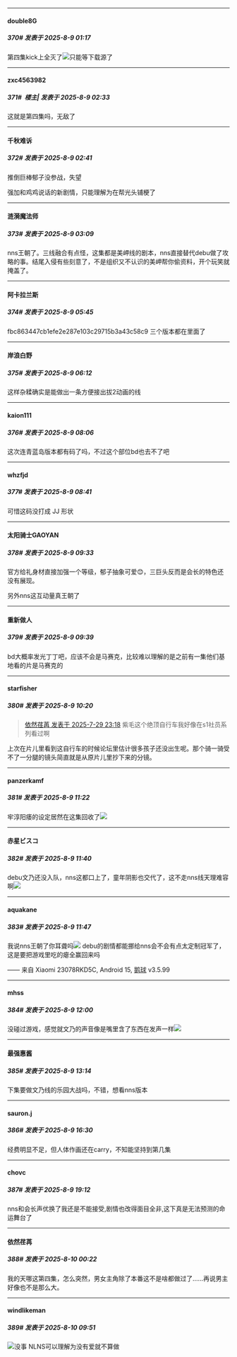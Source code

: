 ﻿
*****

####  double8G  
##### 370#       发表于 2025-8-9 01:17

第四集kick上全灭了<img src="https://static.stage1st.com/image/smiley/face2017/067.png" referrerpolicy="no-referrer">只能等下载源了


*****

####  zxc4563982  
##### 371#         楼主| 发表于 2025-8-9 02:33

这就是第四集吗，无敌了


*****

####  千秋难诉  
##### 372#       发表于 2025-8-9 02:41

推倒巨棒郁子没参战，失望

强加和鸡鸡说话的新剧情，只能理解为在帮光头铺梗了


*****

####  涟漪魔法师  
##### 373#       发表于 2025-8-9 03:09

nns王朝了。三线融合有点怪，这集都是美岬线的剧本，nns直接替代debu做了攻略的事。结尾入侵有些刻意了，不是组织又不认识的美岬帮你偷资料，开个玩笑就掩盖了。


*****

####  阿卡拉兰斯  
##### 374#       发表于 2025-8-9 05:45

fbc863447cb1efe2e287e103c29715b3a43c58c9
三个版本都在里面了


*****

####  岸浪白野  
##### 375#       发表于 2025-8-9 06:12

这样杂糅确实是能做出一条方便接出拔2动画的线


*****

####  kaion111  
##### 376#       发表于 2025-8-9 08:06

这次连青蓝岛版本都有码了吗，不过这个部位bd也去不了吧


*****

####  whzfjd  
##### 377#       发表于 2025-8-9 08:41

可惜这码没打成 JJ 形状


*****

####  太阳骑士GAOYAN  
##### 378#       发表于 2025-8-9 09:33

官方给礼身材直接加强一个等级，郁子抽象可爱😊，三巨头反而是会长的特色还没有展现。

另外nns这互动量真王朝了


*****

####  重新做人  
##### 379#       发表于 2025-8-9 09:39

bd大概率发光丁丁吧，应该不会是马赛克，比较难以理解的是之前有一集他们基地看的片是马赛克的


*****

####  starfisher  
##### 380#       发表于 2025-8-9 10:20

<blockquote><a href="httphttps://stage1st.com/2b/forum.php?mod=redirect&amp;goto=findpost&amp;pid=68181338&amp;ptid=2169941" target="_blank">依然荏苒 发表于 2025-7-29 23:18</a>
紫毛这个绝顶自行车我好像在s1社员系列看过啊</blockquote>
上次在片儿里看到这自行车的时候论坛里估计很多孩子还没出生呢。那个骑一骑受不了一分腿的镜头简直就是从原片儿里抄下来的分镜。


*****

####  panzerkamf  
##### 381#       发表于 2025-8-9 11:22

牢淳阳痿的设定居然在这集回收了<img src="https://static.stage1st.com/image/smiley/face2017/037.png" referrerpolicy="no-referrer">


*****

####  赤星ビスコ  
##### 382#       发表于 2025-8-9 11:40

debu文乃还没入队，nns这都口上了，童年阴影也交代了，这不走nns线天理难容啊<img src="https://static.stage1st.com/image/smiley/face2017/067.png" referrerpolicy="no-referrer">


*****

####  aquakane  
##### 383#       发表于 2025-8-9 11:47

我说nns王朝了你耳聋吗<img src="https://static.stage1st.com/image/smiley/face2017/037.png" referrerpolicy="no-referrer">
debu的剧情都能挪给nns会不会有点太定制冠军了，这是要把游戏里吃的瘪全赢回来吗

—— 来自 Xiaomi 23078RKD5C, Android 15, [鹅球](https://www.pgyer.com/GcUxKd4w) v3.5.99


*****

####  mhss  
##### 384#       发表于 2025-8-9 12:00

没碰过游戏，感觉就文乃的声音像是嘴里含了东西在发声一样<img src="https://static.stage1st.com/image/smiley/face2017/001.png" referrerpolicy="no-referrer">


*****

####  最强惠酱  
##### 385#       发表于 2025-8-9 13:14

下集要做文乃线的乐园大战吗，不错，想看nns版本


*****

####  sauron.j  
##### 386#       发表于 2025-8-9 16:30

经费明显不足，但人体作画还在carry，不知能坚持到第几集


*****

####  chovc  
##### 387#       发表于 2025-8-9 19:12

nns和会长声优换了我还是不能接受,剧情也改得面目全非,这下真是无法预测的命运舞台了


*****

####  依然荏苒  
##### 388#       发表于 2025-8-10 00:22

我的天哪这第四集，怎么突然，男女主角除了本番这不是啥都做过了……再说男主好像也不是那么大。


*****

####  windlikeman  
##### 389#       发表于 2025-8-10 09:51

<img src="https://static.stage1st.com/image/smiley/face2017/040.png" referrerpolicy="no-referrer">没事 NLNS可以理解为没有爱就不算做 

